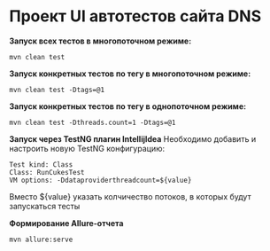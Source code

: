# Проект UI автотестов сайта DNS

**Запуск всех тестов в многопоточном режиме:**
```
mvn clean test
```

**Запуск конкретных тестов по тегу в многопоточном режиме:**
```
mvn clean test -Dtags=@1
```

**Запуск конкретных тестов по тегу в однопоточном режиме:**
```
mvn clean test -Dthreads.count=1 -Dtags=@1
```

**Запуск через TestNG плагин IntellijIdea**
Необходимо добавить и настроить новую TestNG конфигурацию:
```
Test kind: Class
Class: RunCukesTest
VM options: -Ddataproviderthreadcount=${value}
```
Вместо ${value} указать колчичество потоков, в которых будут запускаться тесты

**Формирование Allure-отчета**
```
mvn allure:serve
```